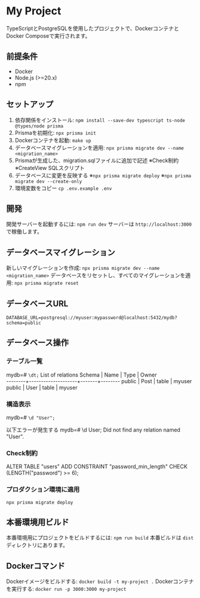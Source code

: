 # My Project

TypeScriptとPostgreSQLを使用したプロジェクトで、DockerコンテナとDocker Composeで実行されます。

## 前提条件

- Docker
- Node.js (>=20.x)
- npm

## セットアップ

1. 依存関係をインストール: `npm install --save-dev typescript ts-node @types/node prisma`
2. Prismaを初期化: `npx prisma init`
3. Dockerコンテナを起動: `make up`
4. データベースマイグレーションを適用: `npx prisma migrate dev --name <migration_name>`
5. Prismaが生成した、migration.sqlファイルに追加で記述
   ※Check制約
   ※CreateView SQLスクリプト
6. データベースに変更を反映する
   ※`npx prisma migrate deploy`
   ※`npx prisma migrate dev --create-only`
7. 環境変数をコピー
   `cp .env.example .env`

## 開発

開発サーバーを起動するには: `npm run dev`
サーバーは `http://localhost:3000` で稼働します。

## データベースマイグレーション

新しいマイグレーションを作成: `npx prisma migrate dev --name <migration_name>`
データベースをリセットし、すべてのマイグレーションを適用: `npx prisma migrate reset`

## データベースURL

`DATABASE_URL=postgresql://myuser:mypassword@localhost:5432/mydb?schema=public`

## データベース操作

### テーブル一覧

mydb=# `\dt;`
              List of relations
 Schema |        Name        | Type  | Owner  
--------+--------------------+-------+--------
 public | Post               | table | myuser
 public | User               | table | myuser

### 構造表示
mydb=# `\d "User";`

以下エラーが発生する
mydb=# \d User;
Did not find any relation named "User".

### Check制約
ALTER TABLE "users"
ADD CONSTRAINT "password_min_length"
CHECK (LENGTH("password") >= 6);

### プロダクション環境に適用
`npx prisma migrate deploy`

## 本番環境用ビルド

本番環境用にプロジェクトをビルドするには: `npm run build`
本番ビルドは `dist` ディレクトリにあります。

## Dockerコマンド

Dockerイメージをビルドする: `docker build -t my-project .`
Dockerコンテナを実行する: `docker run -p 3000:3000 my-project`


